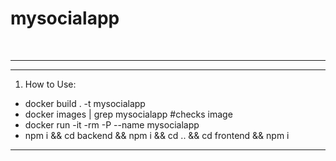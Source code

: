 # mysocialapp
<br><hr>
***
1. How to Use:

* docker build . -t mysocialapp
* docker images | grep mysocialapp #checks image
* docker run -it -rm -P --name mysocialapp
* npm i && cd backend && npm i && cd .. && cd frontend && npm i
***
